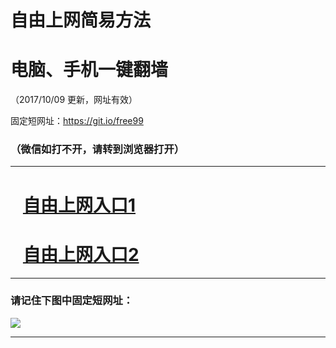 ﻿# 自由上网简易方法

# 电脑、手机一键翻墙

（2017/10/09 更新，网址有效）

固定短网址：https://git.io/free99

### （微信如打不开，请转到浏览器打开）


***





# &nbsp;&nbsp; <a href="http://ft142421534.fwq-tz-1001.info/fwqtz01.html?t=10090015553 " target="_blank">自由上网入口1</a>
# &nbsp;&nbsp; <a href="http://ft1564323927.fwq-tz-1002.info/fwqtz02.html?t=100900128488 " target="_blank">自由上网入口2</a>
***

### 请记住下图中固定短网址：

<img src="https://s3-us-west-2.amazonaws.com/fwq-1001/yjfq-20170905okok.png" /> 


***

